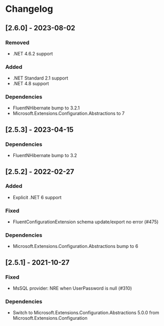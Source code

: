 # Changelog

## [2.6.0] - 2023-08-02

### Removed

- .NET 4.6.2 support

### Added

- .NET Standard 2.1 support
- .NET 4.8 support

### Dependencies

- FluentNHibernate bump to 3.2.1
- Microsoft.Extensions.Configuration.Abstractions to 7

## [2.5.3] - 2023-04-15

### Dependencies

- FluentNHibernate bump to 3.2

## [2.5.2] - 2022-02-27

### Added

- Explicit .NET 6 support

### Fixed

- FluentConfigurationExtension schema update/export no error (#475)

### Dependencies

- Microsoft.Extensions.Configuration.Abstractions bump to 6

## [2.5.1] - 2021-10-27

### Fixed

- MsSQL provider: NRE when UserPassword is null (#310)

### Dependencies

- Switch to Microsoft.Extensions.Configuration.Abstractions 5.0.0 from Microsoft.Extensions.Configuration

